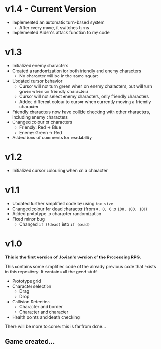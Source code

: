 # v1.4 - Current Version

- Implemented an automatic turn-based system
	- After every move, it switches turns
- Implemented Aiden's attack function to my code

# v1.3

- Initialized enemy characters
- Created a randomization for both friendly and enemy characters
	- No character will be in the same square
- Updated cursor behavior
	- Cursor will not turn green when on enemy characters, but will turn green when on friendly characters
	- Cursor will not select enemy characters, only friendly characters
	- Added different colour to cursor when currently moving a friendly character
- Friendly characters now have collide checking with other characters, including enemy characters
- Changed colour of characters
	- Friendly: Red &rarr; Blue
	- Enemy: Green &rarr; Red
- Added tons of comments for readability

# v1.2

- Initialized cursor colouring when on a character

# v1.1

- Updated further simplified code by using `box_size`
- Changed colour for dead character (from `0, 0, 0` to `100, 100, 100`)
- Added prototype to character randomization
- Fixed minor bug
	- Changed `if (!dead)` into `if (dead)`

# v1.0

**This is the first version of Jovian's version of the Processing RPG.**

This contains some simplified code of the already previous code that exists in this repository.
It contains all the good stuff:

- Prototype grid
- Character selection
	- Drag
	- Drop
- Collision Detection
	- Character and border
	- Character and character 
- Health points and death checking

There will be more to come: this is far from done...

## Game created...
